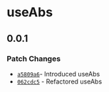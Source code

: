 # useAbs

## 0.0.1

### Patch Changes

- [`a5809a6`](https://github.com/changeelog/react-hooks/commit/a5809a6cf47c05c73d9d60e1e4eda0fe94ad2d17#diff-04ef37d22c1900a17a6b151046394ff67997fabdf8b1520f2a0bd2622c631eb2)- Introduced useAbs
- [`062cdc5`](https://github.com/changeelog/reactuse/commit/062cdc54207d23d3cb89ed35845c2e599178e181#diff-3c4ec8fb35f4bc65e17541cec14eb18b9d295a9ef35f46cd70dbb4c04c61ab56) - Refactored useAbs
